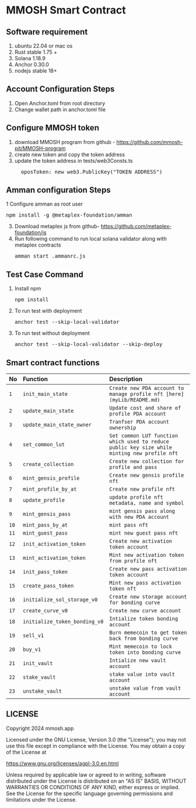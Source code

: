 # MMOSH Smart Contract

## Software requirement
1. ubuntu 22.04 or mac os
2. Rust stable 1.75 +
3. Solana 1.18.9
4. Anchor 0.30.0
5. nodejs stable 18+

## Account Configuration Steps
1. Open Anchor.toml from root directory
2. Change wallet path in anchor.toml file 

## Configure MMOSH token
1. download MMOSH program from github - https://github.com/mmosh-pit/MMOSH-program
2. create new token and copy the token address
3. update the token address in tests/web3Consts.ts
   <pre>  oposToken: new web3.PublicKey("TOKEN_ADDRESS")</pre>

## Amman configuration Steps
1 Configure amman as root user
   <pre>npm install -g @metaplex-foundation/amman</pre>
3. Download metaplex js from github- https://github.com/metaplex-foundation/js
4. Run following command to run local solana validator along with metaplex contracts
    <pre>amman start .ammanrc.js</pre>

## Test Case Command
1. Install npm
   <pre>npm install </pre>
1. To run test with deployment 
   <pre>anchor test --skip-local-validator </pre>
2. To run test without deployment
   <pre>anchor test --skip-local-validator --skip-deploy </pre>

## Smart contract functions

| No | Function | Description |
| :--- | :--- | :--- |
| `1` | `init_main_state` | `Create new PDA account to manage profile nft [here](myLib/README.md)` | 
| `2` | `update_main_state` | `Update cost and share of profile PDA account` | 
| `3` | `update_main_state_owner` | `Tranfser PDA account ownership` | 
| `4` | `set_common_lut` | `Set common LUT function which used to reduce public key size while minting new profile nft` | 
| `5` | `create_collection` | `Create new collection for profile and pass` | 
| `6` | `mint_gensis_profile` | `Create new gensis profile nft` | 
| `7` | `mint_profile_by_at` | `Create new profile nft` | 
| `8` | `update_profile` | `update profile nft metadata, name and symbol` | 
| `9` | `mint_gensis_pass` | `mint gensis pass along with new PDA account` | 
| `10` | `mint_pass_by_at` | `mint pass nft` | 
| `11` | `mint_guest_pass` | `mint new guest pass nft` | 
| `12` | `init_activation_token` | `Create new activation token account` | 
| `13` | `mint_activation_token` | `Mint new activation token from profile nft` | 
| `14` | `init_pass_token` | `Create new pass activation token account` | 
| `15` | `create_pass_token` | `Mint new pass activation token nft` | 
| `16` | `initialize_sol_storage_v0` | `Create new storage account for bonding curve` | 
| `17` | `create_curve_v0` | `Create new curve account` | 
| `18` | `initialize_token_bonding_v0` | `Intialize token bonding account` | 
| `19` | `sell_v1` | `Burn memecoin to get token back from bonding curve` | 
| `20` | `buy_v1` | `Mint memecoin to lock token into bonding curve` | 
| `21` | `init_vault` | `Intialize new vault account` | 
| `22` | `stake_vault` | `stake value into vault account` | 
| `23` | `unstake_vault` | `unstake value from vault account` | 


## LICENSE
Copyright 2024 mmosh.app

Licensed under the GNU License, Version 3.0 (the "License"); you may not use this file except in compliance with the License. You may obtain a copy of the License at

https://www.gnu.org/licenses/agpl-3.0.en.html

Unless required by applicable law or agreed to in writing, software distributed under the License is distributed on an "AS IS" BASIS, WITHOUT WARRANTIES OR CONDITIONS OF ANY KIND, either express or implied. See the License for the specific language governing permissions and limitations under the License.
